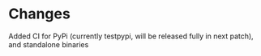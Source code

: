 # Changes

Added CI for PyPi (currently testpypi, will be released fully in next patch), and standalone binaries

